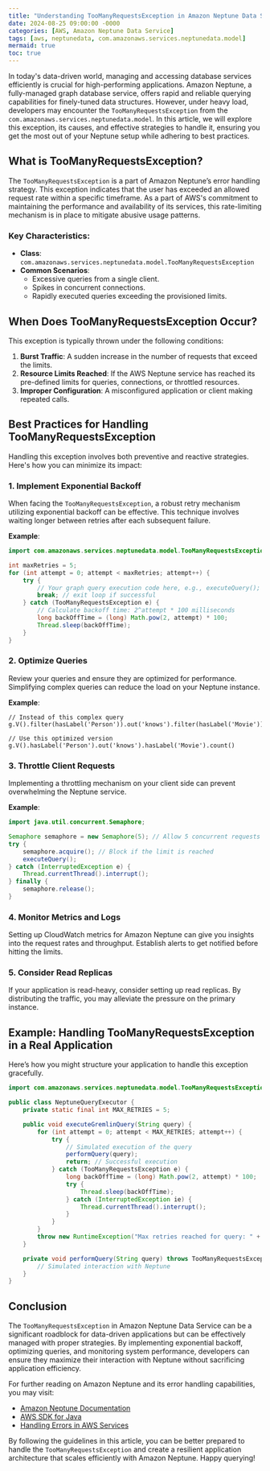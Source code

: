 ```yaml
---
title: "Understanding TooManyRequestsException in Amazon Neptune Data Service"
date: 2024-08-25 09:00:00 -0000
categories: [AWS, Amazon Neptune Data Service]
tags: [aws, neptunedata, com.amazonaws.services.neptunedata.model]
mermaid: true
toc: true
---
```



In today's data-driven world, managing and accessing database services efficiently is crucial for high-performing applications. Amazon Neptune, a fully-managed graph database service, offers rapid and reliable querying capabilities for finely-tuned data structures. However, under heavy load, developers may encounter the `TooManyRequestsException` from the `com.amazonaws.services.neptunedata.model`. In this article, we will explore this exception, its causes, and effective strategies to handle it, ensuring you get the most out of your Neptune setup while adhering to best practices.

## What is TooManyRequestsException?

The `TooManyRequestsException` is a part of Amazon Neptune’s error handling strategy. This exception indicates that the user has exceeded an allowed request rate within a specific timeframe. As a part of AWS's commitment to maintaining the performance and availability of its services, this rate-limiting mechanism is in place to mitigate abusive usage patterns.

### Key Characteristics:
- **Class**: `com.amazonaws.services.neptunedata.model.TooManyRequestsException`
- **Common Scenarios**:
  - Excessive queries from a single client.
  - Spikes in concurrent connections.
  - Rapidly executed queries exceeding the provisioned limits.

## When Does TooManyRequestsException Occur?

This exception is typically thrown under the following conditions:
1. **Burst Traffic**: A sudden increase in the number of requests that exceed the limits.
2. **Resource Limits Reached**: If the AWS Neptune service has reached its pre-defined limits for queries, connections, or throttled resources.
3. **Improper Configuration**: A misconfigured application or client making repeated calls.

## Best Practices for Handling TooManyRequestsException

Handling this exception involves both preventive and reactive strategies. Here's how you can minimize its impact:

### 1. Implement Exponential Backoff
When facing the `TooManyRequestsException`, a robust retry mechanism utilizing exponential backoff can be effective. This technique involves waiting longer between retries after each subsequent failure.

**Example**:
```java
import com.amazonaws.services.neptunedata.model.TooManyRequestsException;

int maxRetries = 5;
for (int attempt = 0; attempt < maxRetries; attempt++) {
    try {
        // Your graph query execution code here, e.g., executeQuery();
        break; // exit loop if successful
    } catch (TooManyRequestsException e) {
        // Calculate backoff time: 2^attempt * 100 milliseconds
        long backOffTime = (long) Math.pow(2, attempt) * 100;
        Thread.sleep(backOffTime);
    }
}
```

### 2. Optimize Queries
Review your queries and ensure they are optimized for performance. Simplifying complex queries can reduce the load on your Neptune instance.

**Example**:
```gremlin
// Instead of this complex query
g.V().filter(hasLabel('Person')).out('knows').filter(hasLabel('Movie')).count()

// Use this optimized version
g.V().hasLabel('Person').out('knows').hasLabel('Movie').count()
```

### 3. Throttle Client Requests
Implementing a throttling mechanism on your client side can prevent overwhelming the Neptune service.

**Example**:
```java
import java.util.concurrent.Semaphore;

Semaphore semaphore = new Semaphore(5); // Allow 5 concurrent requests
try {
    semaphore.acquire(); // Block if the limit is reached
    executeQuery();
} catch (InterruptedException e) {
    Thread.currentThread().interrupt();
} finally {
    semaphore.release();
}
```

### 4. Monitor Metrics and Logs
Setting up CloudWatch metrics for Amazon Neptune can give you insights into the request rates and throughput. Establish alerts to get notified before hitting the limits.

### 5. Consider Read Replicas
If your application is read-heavy, consider setting up read replicas. By distributing the traffic, you may alleviate the pressure on the primary instance.

## Example: Handling TooManyRequestsException in a Real Application

Here’s how you might structure your application to handle this exception gracefully.

```java
import com.amazonaws.services.neptunedata.model.TooManyRequestsException;

public class NeptuneQueryExecutor {
    private static final int MAX_RETRIES = 5;

    public void executeGremlinQuery(String query) {
        for (int attempt = 0; attempt < MAX_RETRIES; attempt++) {
            try {
                // Simulated execution of the query
                performQuery(query);
                return; // Successful execution
            } catch (TooManyRequestsException e) {
                long backOffTime = (long) Math.pow(2, attempt) * 100;
                try {
                    Thread.sleep(backOffTime);
                } catch (InterruptedException ie) {
                    Thread.currentThread().interrupt();
                }
            }
        }
        throw new RuntimeException("Max retries reached for query: " + query);
    }

    private void performQuery(String query) throws TooManyRequestsException {
        // Simulated interaction with Neptune
    }
}
```

## Conclusion

The `TooManyRequestsException` in Amazon Neptune Data Service can be a significant roadblock for data-driven applications but can be effectively managed with proper strategies. By implementing exponential backoff, optimizing queries, and monitoring system performance, developers can ensure they maximize their interaction with Neptune without sacrificing application efficiency.

For further reading on Amazon Neptune and its error handling capabilities, you may visit:
- [Amazon Neptune Documentation](https://docs.aws.amazon.com/neptune/latest/userguide/intro.html)
- [AWS SDK for Java](https://aws.amazon.com/sdk-for-java/)
- [Handling Errors in AWS Services](https://docs.aws.amazon.com/general/latest/gr/errorcodes.html)

By following the guidelines in this article, you can be better prepared to handle the `TooManyRequestsException` and create a resilient application architecture that scales efficiently with Amazon Neptune. Happy querying!